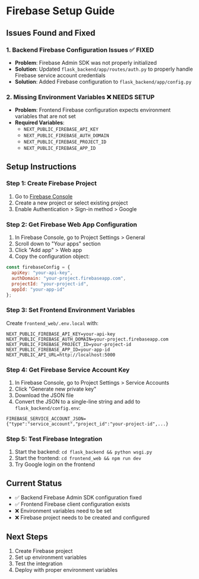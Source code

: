# Firebase Setup Guide

## Issues Found and Fixed

### 1. Backend Firebase Configuration Issues ✅ FIXED
- **Problem**: Firebase Admin SDK was not properly initialized
- **Solution**: Updated `flask_backend/app/routes/auth.py` to properly handle Firebase service account credentials
- **Solution**: Added Firebase configuration to `flask_backend/app/config.py`

### 2. Missing Environment Variables ❌ NEEDS SETUP
- **Problem**: Frontend Firebase configuration expects environment variables that are not set
- **Required Variables**:
  - `NEXT_PUBLIC_FIREBASE_API_KEY`
  - `NEXT_PUBLIC_FIREBASE_AUTH_DOMAIN`
  - `NEXT_PUBLIC_FIREBASE_PROJECT_ID`
  - `NEXT_PUBLIC_FIREBASE_APP_ID`

## Setup Instructions

### Step 1: Create Firebase Project
1. Go to [Firebase Console](https://console.firebase.google.com/)
2. Create a new project or select existing project
3. Enable Authentication > Sign-in method > Google

### Step 2: Get Firebase Web App Configuration
1. In Firebase Console, go to Project Settings > General
2. Scroll down to "Your apps" section
3. Click "Add app" > Web app
4. Copy the configuration object:
```javascript
const firebaseConfig = {
  apiKey: "your-api-key",
  authDomain: "your-project.firebaseapp.com",
  projectId: "your-project-id",
  appId: "your-app-id"
};
```

### Step 3: Set Frontend Environment Variables
Create `frontend_web/.env.local` with:
```env
NEXT_PUBLIC_FIREBASE_API_KEY=your-api-key
NEXT_PUBLIC_FIREBASE_AUTH_DOMAIN=your-project.firebaseapp.com
NEXT_PUBLIC_FIREBASE_PROJECT_ID=your-project-id
NEXT_PUBLIC_FIREBASE_APP_ID=your-app-id
NEXT_PUBLIC_API_URL=http://localhost:5000
```

### Step 4: Get Firebase Service Account Key
1. In Firebase Console, go to Project Settings > Service Accounts
2. Click "Generate new private key"
3. Download the JSON file
4. Convert the JSON to a single-line string and add to `flask_backend/config.env`:
```env
FIREBASE_SERVICE_ACCOUNT_JSON={"type":"service_account","project_id":"your-project-id",...}
```

### Step 5: Test Firebase Integration
1. Start the backend: `cd flask_backend && python wsgi.py`
2. Start the frontend: `cd frontend_web && npm run dev`
3. Try Google login on the frontend

## Current Status
- ✅ Backend Firebase Admin SDK configuration fixed
- ✅ Frontend Firebase client configuration exists
- ❌ Environment variables need to be set
- ❌ Firebase project needs to be created and configured

## Next Steps
1. Create Firebase project
2. Set up environment variables
3. Test the integration
4. Deploy with proper environment variables


